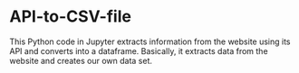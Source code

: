 # API-to-CSV-file
This Python code in Jupyter extracts information from the website using its API and converts into a dataframe. Basically, it extracts data from the website and creates our own data set.
